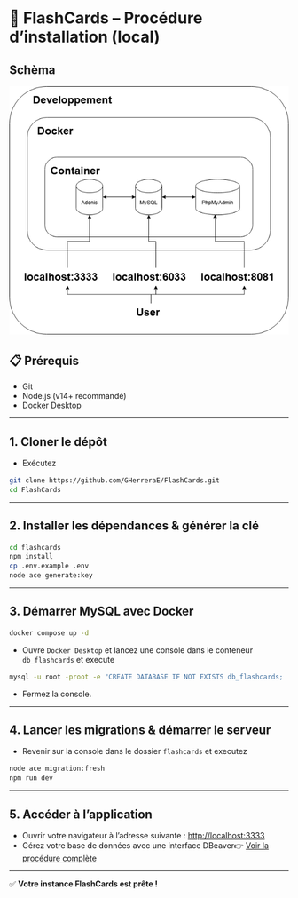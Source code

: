 # 🚀 FlashCards – Procédure d’installation (local)

## Schèma

![alt text](./dev.png)

## 📋 Prérequis

- Git
- Node.js (v14+ recommandé)
- Docker Desktop

---

## 1. Cloner le dépôt

- Exécutez

```bash
git clone https://github.com/GHerreraE/FlashCards.git
cd FlashCards
```

---

## 2. Installer les dépendances & générer la clé

```bash
cd flashcards
npm install
cp .env.example .env
node ace generate:key
```

---

## 3. Démarrer MySQL avec Docker

```bash
docker compose up -d
```

- Ouvre `Docker Desktop` et lancez une console dans le conteneur `db_flashcards` et execute

```bash
mysql -u root -proot -e "CREATE DATABASE IF NOT EXISTS db_flashcards;
```

- Fermez la console.

---

## 4. Lancer les migrations & démarrer le serveur

- Revenir sur la console dans le dossier `flashcards` et executez

```bash
node ace migration:fresh
npm run dev
```

---

## 5. Accéder à l’application

- Ouvrir votre navigateur à l’adresse suivante : [http://localhost:3333](http://localhost:3333)
- Gérez votre base de données avec une interface DBeaver👉 [Voir la procédure complète](./connexion-db-dev.md)

---

✅ **Votre instance FlashCards est prête !**
